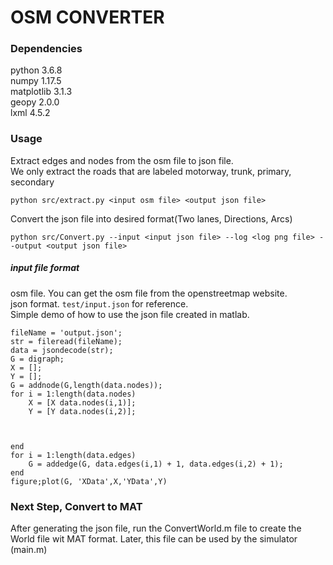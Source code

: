 # OSM CONVERTER

### Dependencies
python 3.6.8  
numpy 1.17.5  
matplotlib 3.1.3  
geopy 2.0.0  
lxml 4.5.2

### Usage
Extract edges and nodes from the osm file to json file.  
We only extract the roads that are labeled motorway, trunk, primary, secondary
```
python src/extract.py <input osm file> <output json file>
```
Convert the json file into desired format(Two lanes, Directions, Arcs)
```
python src/Convert.py --input <input json file> --log <log png file> --output <output json file>
```

##### input file format
osm file. You can get the osm file from the openstreetmap website.  
json format. `test/input.json` for reference.  
Simple demo of how to use the json file created in matlab.
```
fileName = 'output.json';
str = fileread(fileName);
data = jsondecode(str);
G = digraph;
X = [];
Y = [];
G = addnode(G,length(data.nodes));
for i = 1:length(data.nodes)
    X = [X data.nodes(i,1)];
    Y = [Y data.nodes(i,2)];
    
    
    
end
for i = 1:length(data.edges)
    G = addedge(G, data.edges(i,1) + 1, data.edges(i,2) + 1);
end
figure;plot(G, 'XData',X,'YData',Y)
```

### Next Step, Convert to MAT
After generating the json file, run the ConvertWorld.m file to create the World file wit MAT format.
Later, this file can be used by the simulator (main.m)
